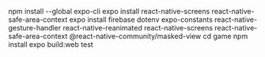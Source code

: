 npm install --global expo-cli
expo install react-native-screens react-native-safe-area-context
expo install firebase dotenv expo-constants react-native-gesture-handler react-native-reanimated react-native-screens react-native-safe-area-context @react-native-community/masked-view
cd game
npm install
expo build:web
test